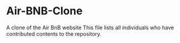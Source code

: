 # Air-BNB-Clone
A clone of the Air BnB website
This file lists all individuals who have contributed contents to the repository.


